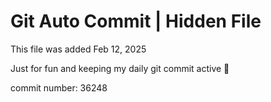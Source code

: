 # Git Auto Commit | Hidden File

This file was added Feb 12, 2025

Just for fun and keeping my daily git commit active 🤪

commit number: 36248
